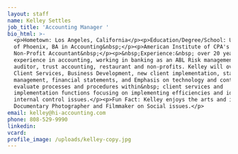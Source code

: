 ```yaml
---
layout: staff
name: Kelley Settles
job_title: 'Accounting Manager '
bio_html: >-
  <p>Hometown: Los Angeles, California</p><p>Education/Degree/School: University
  of Phoenix, BA in Accounting&nbsp;</p><p>American Institute of CPA's Certified
  Non-Profit Accountant&nbsp;</p><p>&nbsp;Experience:&nbsp; over 20 years of
  experience in accounting, working in banking as an ABL Risk management
  auditor, trust accounting, restaurant and non-profits. Kelley will oversee
  Client Services, Business Development, new client implementation, staff
  management, financial statements, and Emphasis on technology and continuously
  evaluate processes and procedures within&nbsp; client services and
  implementation functions focusing on implementing efficiencies and identifying
  internal control issues.</p><p>Fun Fact: Kelley enjoys the arts and is a
  Documentary Photographer and Filmmaker on Social issues.</p>
email: kelley@hi-accounting.com
phone: 808-529-9990
linkedin:
vcard:
profile_image: /uploads/kelley-copy.jpg
---
```

